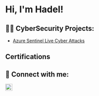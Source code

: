 <h1>Hi, I'm Hadel! 

<h2>👨‍💻 CyberSecurity Projects:</h2>

  - [Azure Sentinel Live Cyber Attacks](https://github.com/joshmadakor1/ABURL)

<h2>Certifications</h2>


<h2> 🤳 Connect with me:</h2>

[<img align="left" alt="hadelissa | LinkedIn" width="22px" src="https://cdn.jsdelivr.net/npm/simple-icons@v3/icons/linkedin.svg" />][linkedin]

[linkedin]: https://www.linkedin.com/in/hadel-issa-9b5146192/
<!--
**hadelissa/hadelissa** is a ✨ _special_ ✨ repository because its `README.md` (this file) appears on your GitHub profile.

Here are some ideas to get you started:

- 🔭 I’m currently working on ...
- 🌱 I’m currently learning ...
- 👯 I’m looking to collaborate on ...
- 🤔 I’m looking for help with ...
- 💬 Ask me about ...
- 📫 How to reach me: ...
- 😄 Pronouns: ...
- ⚡ Fun fact: ...
-->

